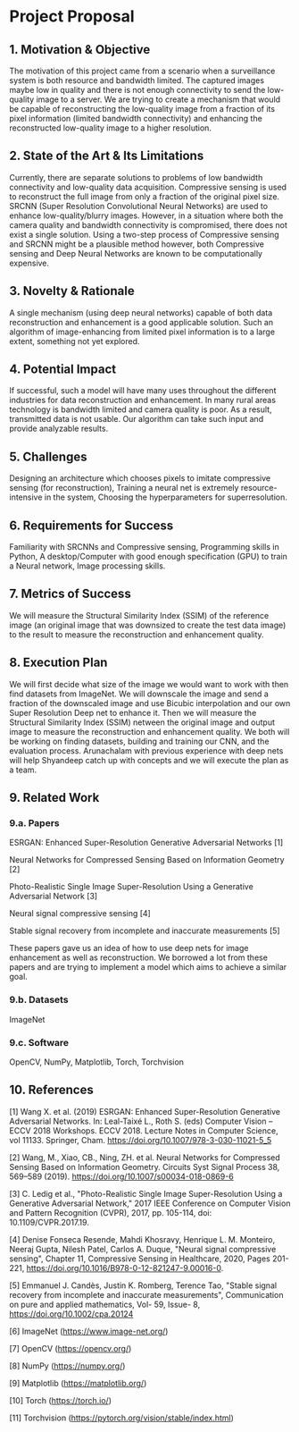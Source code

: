 # Project Proposal

## 1. Motivation & Objective

The motivation of this project came from a scenario when a surveillance system is both resource and bandwidth limited. The captured images maybe low in quality and there is not enough connectivity to send the low-quality image to a server. We are trying to create a mechanism that would be capable of reconstructing the low-quality image from a fraction of its pixel information (limited bandwidth connectivity) and enhancing the reconstructed low-quality image to a higher resolution.

## 2. State of the Art & Its Limitations

Currently, there are separate solutions to problems of low bandwidth connectivity and low-quality data acquisition. Compressive sensing is used to reconstruct the full image from only a fraction of the original pixel size. SRCNN (Super Resolution Convolutional Neural Networks) are used to enhance low-quality/blurry images. However, in a situation where both the camera quality and bandwidth connectivity is compromised, there does not exist a single solution. Using a two-step process of Compressive sensing and SRCNN might be a plausible method however, both Compressive sensing and Deep Neural Networks are known to be computationally expensive. 

## 3. Novelty & Rationale

A single mechanism (using deep neural networks) capable of both data reconstruction and enhancement is a good applicable solution. Such an algorithm of image-enhancing from limited pixel information is to a large extent, something not yet explored.

## 4. Potential Impact

If successful, such a model will have many uses throughout the different industries for data reconstruction and enhancement. In many rural areas technology is bandwidth limited and camera quality is poor. As a result, transmitted data is not usable. Our algorithm can take such input and provide analyzable results.

## 5. Challenges

Designing an architecture which chooses pixels to imitate compressive sensing (for reconstruction), Training a neural net is extremely resource-intensive in the system, Choosing the hyperparameters for superresolution.

## 6. Requirements for Success

Familiarity with SRCNNs and Compressive sensing, Programming skills in Python, A desktop/Computer with good enough specification (GPU) to train a Neural network, Image processing skills.

## 7. Metrics of Success

We will measure the Structural Similarity Index (SSIM) of the reference image (an original image that was downsized to create the test data image) to the result to measure the reconstruction and enhancement quality.

## 8. Execution Plan

We will first decide what size of the image we would want to work with then find datasets from ImageNet. We will downscale the image and send a fraction of the downscaled image and use Bicubic interpolation and our own Super Resolution Deep net to enhance it. Then we will measure the Structural Similarity Index (SSIM) netween the original image and output image to measure the reconstruction and enhancement quality. We both will be working on finding datasets, building and training our CNN, and the evaluation process. Arunachalam with previous experience with deep nets will help Shyandeep catch up with concepts and we will execute the plan as a team.

## 9. Related Work

### 9.a. Papers

ESRGAN: Enhanced Super-Resolution Generative Adversarial Networks [1]

Neural Networks for Compressed Sensing Based on Information Geometry [2]

Photo-Realistic Single Image Super-Resolution Using a Generative Adversarial Network [3]

Neural signal compressive sensing [4]

Stable signal recovery from incomplete and inaccurate measurements [5]

These papers gave us an idea of how to use deep nets for image enhancement as well as reconstruction. We borrowed a lot from these papers and are trying to implement a model which aims to achieve a similar goal.

### 9.b. Datasets

ImageNet

### 9.c. Software

OpenCV, NumPy, Matplotlib, Torch, Torchvision

## 10. References

[1] Wang X. et al. (2019) ESRGAN: Enhanced Super-Resolution Generative Adversarial Networks. In: Leal-Taixé L., Roth S. (eds) Computer Vision – ECCV 2018 Workshops. ECCV 2018. Lecture Notes in Computer Science, vol 11133. Springer, Cham. https://doi.org/10.1007/978-3-030-11021-5_5

[2] Wang, M., Xiao, CB., Ning, ZH. et al. Neural Networks for Compressed Sensing Based on Information Geometry. Circuits Syst Signal Process 38, 569–589 (2019). https://doi.org/10.1007/s00034-018-0869-6

[3] C. Ledig et al., "Photo-Realistic Single Image Super-Resolution Using a Generative Adversarial Network," 2017 IEEE Conference on Computer Vision and Pattern Recognition (CVPR), 2017, pp. 105-114, doi: 10.1109/CVPR.2017.19.

[4] Denise Fonseca Resende, Mahdi Khosravy, Henrique L. M. Monteiro, Neeraj Gupta, Nilesh Patel, Carlos A. Duque, "Neural signal compressive sensing", Chapter 11, Compressive Sensing in Healthcare, 2020, Pages 201-221, https://doi.org/10.1016/B978-0-12-821247-9.00016-0.

[5] Emmanuel J. Candès, Justin K. Romberg, Terence Tao, "Stable signal recovery from incomplete and inaccurate measurements", Communication on pure and applied mathematics, Vol- 59, Issue- 8, https://doi.org/10.1002/cpa.20124

[6] ImageNet (https://www.image-net.org/)

[7] OpenCV (https://opencv.org/)

[8] NumPy (https://numpy.org/)

[9] Matplotlib (https://matplotlib.org/)

[10] Torch (https://torch.io/)

[11] Torchvision (https://pytorch.org/vision/stable/index.html)
